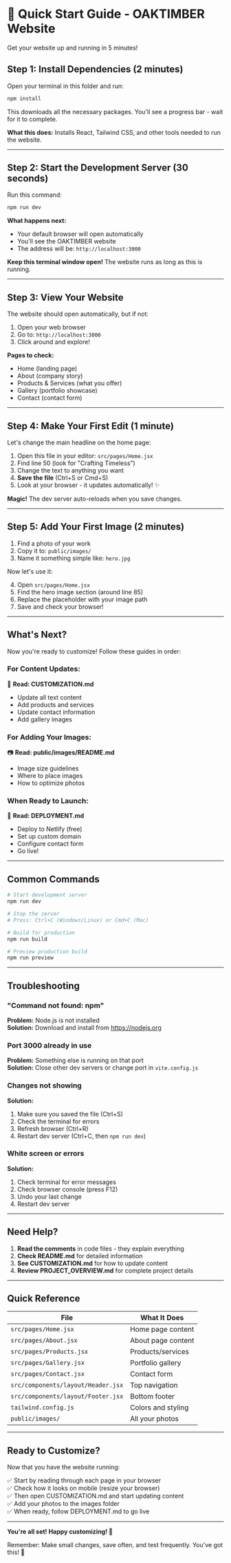 # 🚀 Quick Start Guide - OAKTIMBER Website

Get your website up and running in 5 minutes!

## Step 1: Install Dependencies (2 minutes)

Open your terminal in this folder and run:

```bash
npm install
```

This downloads all the necessary packages. You'll see a progress bar - wait for it to complete.

**What this does:** Installs React, Tailwind CSS, and other tools needed to run the website.

---

## Step 2: Start the Development Server (30 seconds)

Run this command:

```bash
npm run dev
```

**What happens next:**
- Your default browser will open automatically
- You'll see the OAKTIMBER website
- The address will be: `http://localhost:3000`

**Keep this terminal window open!** The website runs as long as this is running.

---

## Step 3: View Your Website

The website should open automatically, but if not:

1. Open your web browser
2. Go to: `http://localhost:3000`
3. Click around and explore!

**Pages to check:**
- Home (landing page)
- About (company story)
- Products & Services (what you offer)
- Gallery (portfolio showcase)
- Contact (contact form)

---

## Step 4: Make Your First Edit (1 minute)

Let's change the main headline on the home page:

1. Open this file in your editor: `src/pages/Home.jsx`
2. Find line 50 (look for "Crafting Timeless")
3. Change the text to anything you want
4. **Save the file** (Ctrl+S or Cmd+S)
5. Look at your browser - it updates automatically! ✨

**Magic!** The dev server auto-reloads when you save changes.

---

## Step 5: Add Your First Image (2 minutes)

1. Find a photo of your work
2. Copy it to: `public/images/`
3. Name it something simple like: `hero.jpg`

Now let's use it:

4. Open `src/pages/Home.jsx`
5. Find the hero image section (around line 85)
6. Replace the placeholder with your image path
7. Save and check your browser!

---

## What's Next?

Now you're ready to customize! Follow these guides in order:

### For Content Updates:
📖 **Read: CUSTOMIZATION.md**
- Update all text content
- Add products and services
- Update contact information
- Add gallery images

### For Adding Your Images:
📷 **Read: public/images/README.md**
- Image size guidelines
- Where to place images
- How to optimize photos

### When Ready to Launch:
🚀 **Read: DEPLOYMENT.md**
- Deploy to Netlify (free)
- Set up custom domain
- Configure contact form
- Go live!

---

## Common Commands

```bash
# Start development server
npm run dev

# Stop the server
# Press: Ctrl+C (Windows/Linux) or Cmd+C (Mac)

# Build for production
npm run build

# Preview production build
npm run preview
```

---

## Troubleshooting

### "Command not found: npm"
**Problem:** Node.js is not installed  
**Solution:** Download and install from https://nodejs.org

### Port 3000 already in use
**Problem:** Something else is running on that port  
**Solution:** Close other dev servers or change port in `vite.config.js`

### Changes not showing
**Solution:** 
1. Make sure you saved the file (Ctrl+S)
2. Check the terminal for errors
3. Refresh browser (Ctrl+R)
4. Restart dev server (Ctrl+C, then `npm run dev`)

### White screen or errors
**Solution:**
1. Check terminal for error messages
2. Check browser console (press F12)
3. Undo your last change
4. Restart dev server

---

## Need Help?

1. **Read the comments** in code files - they explain everything
2. **Check README.md** for detailed information
3. **See CUSTOMIZATION.md** for how to update content
4. **Review PROJECT_OVERVIEW.md** for complete project details

---

## Quick Reference

| File | What It Does |
|------|--------------|
| `src/pages/Home.jsx` | Home page content |
| `src/pages/About.jsx` | About page content |
| `src/pages/Products.jsx` | Products/services |
| `src/pages/Gallery.jsx` | Portfolio gallery |
| `src/pages/Contact.jsx` | Contact form |
| `src/components/layout/Header.jsx` | Top navigation |
| `src/components/layout/Footer.jsx` | Bottom footer |
| `tailwind.config.js` | Colors and styling |
| `public/images/` | All your photos |

---

## Ready to Customize?

Now that you have the website running:

✅ Start by reading through each page in your browser  
✅ Check how it looks on mobile (resize your browser)  
✅ Then open CUSTOMIZATION.md and start updating content  
✅ Add your photos to the images folder  
✅ When ready, follow DEPLOYMENT.md to go live  

---

**You're all set! Happy customizing! 🎨**

Remember: Make small changes, save often, and test frequently. You've got this! 💪

